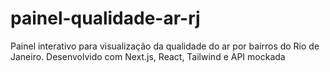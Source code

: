 # painel-qualidade-ar-rj
Painel interativo para visualização da qualidade do ar por bairros do Rio de Janeiro. Desenvolvido com Next.js, React, Tailwind e API mockada
